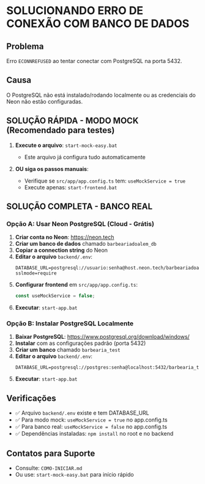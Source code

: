 # SOLUCIONANDO ERRO DE CONEXÃO COM BANCO DE DADOS

## Problema
Erro `ECONNREFUSED` ao tentar conectar com PostgreSQL na porta 5432.

## Causa
O PostgreSQL não está instalado/rodando localmente ou as credenciais do Neon não estão configuradas.

## SOLUÇÃO RÁPIDA - MODO MOCK (Recomendado para testes)

1. **Execute o arquivo**: `start-mock-easy.bat`
   - Este arquivo já configura tudo automaticamente

2. **OU siga os passos manuais**:
   - Verifique se `src/app/app.config.ts` tem: `useMockService = true`
   - Execute apenas: `start-frontend.bat`

## SOLUÇÃO COMPLETA - BANCO REAL

### Opção A: Usar Neon PostgreSQL (Cloud - Grátis)

1. **Criar conta no Neon**: https://neon.tech
2. **Criar um banco de dados** chamado `barbeariadoalem_db`
3. **Copiar a connection string** do Neon
4. **Editar o arquivo** `backend/.env`:
   ```
   DATABASE_URL=postgresql://usuario:senha@host.neon.tech/barbeariadoalem_db?sslmode=require
   ```
5. **Configurar frontend** em `src/app/app.config.ts`:
   ```typescript
   const useMockService = false;
   ```
6. **Executar**: `start-app.bat`

### Opção B: Instalar PostgreSQL Localmente

1. **Baixar PostgreSQL**: https://www.postgresql.org/download/windows/
2. **Instalar** com as configurações padrão (porta 5432)
3. **Criar um banco** chamado `barbearia_test`
4. **Editar o arquivo** `backend/.env`:
   ```
   DATABASE_URL=postgresql://postgres:senha@localhost:5432/barbearia_test
   ```
5. **Executar**: `start-app.bat`

## Verificações

- ✅ Arquivo `backend/.env` existe e tem DATABASE_URL
- ✅ Para modo mock: `useMockService = true` no app.config.ts  
- ✅ Para banco real: `useMockService = false` no app.config.ts
- ✅ Dependências instaladas: `npm install` no root e no backend

## Contatos para Suporte

- Consulte: `COMO-INICIAR.md`
- Ou use: `start-mock-easy.bat` para início rápido
